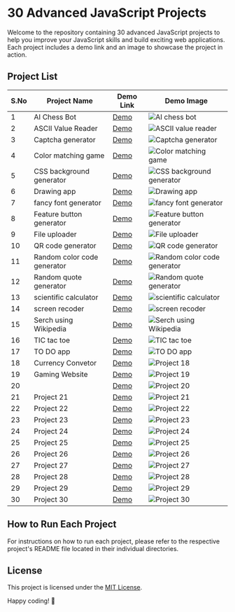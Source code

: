 # 30 Advanced JavaScript Projects

Welcome to the repository containing 30 advanced JavaScript projects to help you improve your JavaScript skills and build exciting web applications. Each project includes a demo link and an image to showcase the project in action.

## Project List

| S.No | Project Name          | Demo Link                                     | Demo Image                                    |
|------|-----------------------|-----------------------------------------------|-----------------------------------------------|
| 1    | AI Chess Bot          | [Demo](https://gafoor.netlify.app/projects/all/30%20adv%20javascript/assets/projects/ai%20chess%20game%20for%20beginners/home)                   | ![AI chess bot](https://github.com/abdul-1432/30_Adv_JS_Projects/assets/124916666/959bbe5e-0b34-4afc-96dd-93da026badb7) |
| 2    | ASCII Value Reader    | [Demo](https://gafoor.netlify.app/projects/all/30%20adv%20javascript/assets/projects/selected%20key%20ascii%20number/home)                   | ![ASCII value reader](https://github.com/abdul-1432/30_Adv_JS_Projects/assets/124916666/c28445b1-aaa2-4261-b113-99a7b1c4cb2a)|
| 3    | Captcha generator     | [Demo](https://gafoor.netlify.app/projects/all/30%20adv%20javascript/assets/projects/random%20captcha%20generator/home)                   | ![Captcha generator](https://github.com/abdul-1432/30_Adv_JS_Projects/assets/124916666/4039ad2a-e173-4eb7-a3a7-20a96d190e6f)|
| 4    | Color matching game   | [Demo](https://gafoor.netlify.app/projects/all/30%20adv%20javascript/assets/projects/colour%20matching%20game/home)                   | ![Color matching game](https://github.com/abdul-1432/30_Adv_JS_Projects/assets/124916666/226a1ba7-1e23-4047-bd6b-46135e5d152e)|
| 5    | CSS background generator| [Demo](https://gafoor.netlify.app/projects/all/30%20adv%20javascript/assets/projects/css%20background%20generator/home)                 | ![CSS background generator](https://github.com/abdul-1432/30_Adv_JS_Projects/assets/124916666/2883417d-0475-4cfd-8311-6e2e237d4539)|
| 6    | Drawing app           | [Demo](https://gafoor.netlify.app/projects/all/30%20adv%20javascript/assets/projects/drawing%20app/home)                   | ![Drawing app](https://github.com/abdul-1432/30_Adv_JS_Projects/assets/124916666/e2a540e5-e881-4a42-aae3-74d2d59532d4)|
| 7    | fancy font generator  | [Demo](https://gafoor.netlify.app/projects/all/30%20adv%20javascript/assets/projects/fontstyler/home)                   | ![fancy font generator](https://github.com/abdul-1432/30_Adv_JS_Projects/assets/124916666/a138932b-9732-4aed-b9b3-96f0a2a54f6a)|
| 8    | Feature button generator| [Demo](https://gafoor.netlify.app/projects/all/30%20adv%20javascript/assets/projects/featured%20button%20generator/home)                 | ![Feature button generator](https://github.com/abdul-1432/30_Adv_JS_Projects/assets/124916666/74ea15a1-88e6-45d9-9422-008c272e0846)|
| 9    | File uploader         | [Demo](https://gafoor.netlify.app/projects/all/30%20adv%20javascript/assets/projects/file%20uploader/home)                   | ![File uploader](https://github.com/abdul-1432/30_Adv_JS_Projects/assets/124916666/98af70f7-06f2-484d-b892-c6a482aca625)|
| 10   | QR code generator     | [Demo](https://gafoor.netlify.app/projects/all/30%20adv%20javascript/assets/projects/qr%20code%20generator/home)                  | ![QR code generator](https://github.com/abdul-1432/30_Adv_JS_Projects/assets/124916666/4abf8749-2ffc-463e-ba51-be96d520dde5)|
| 11   | Random color code generator| [Demo](https://gafoor.netlify.app/projects/all/30%20adv%20javascript/assets/projects/random%20color%20code%20generator/home)             | ![Random color code generator](https://github.com/abdul-1432/30_Adv_JS_Projects/assets/124916666/6762925b-a959-4aac-a71b-3871d8fbb77a)|
| 12   | Random quote generator| [Demo](https://gafoor.netlify.app/projects/all/30%20adv%20javascript/assets/projects/random%20quote%20generator/home)                  | ![Random quote generator](https://github.com/abdul-1432/30_Adv_JS_Projects/assets/124916666/5513f00e-5788-4a47-92b7-1f4bd1261969)|
| 13   | scientific calculator | [Demo](https://gafoor.netlify.app/projects/all/30%20adv%20javascript/assets/projects/scientific%20calculator/home)                  | ![scientific calculator](https://github.com/abdul-1432/30_Adv_JS_Projects/assets/124916666/c653e6e5-4bca-4534-ba1c-2b96a358d7e1)|
| 14   | screen recoder        | [Demo](https://gafoor.netlify.app/projects/all/30%20adv%20javascript/assets/projects/screen%20recoder%20app/home)                  | ![screen recoder](https://github.com/abdul-1432/30_Adv_JS_Projects/assets/124916666/b0b638ea-22a0-415d-851d-e609d9ff75e0)|
| 15   | Serch using Wikipedia | [Demo](https://gafoor.netlify.app/projects/all/30%20adv%20javascript/assets/projects/serching%20using%20wikipedia/home)                  | ![Serch using Wikipedia](https://github.com/abdul-1432/30_Adv_JS_Projects/assets/124916666/7f25781a-6c76-42b9-a448-549045082a50)|
| 16   | TIC tac toe           | [Demo](https://gafoor.netlify.app/projects/all/30%20adv%20javascript/assets/projects/tic%20tac%20toe%20game/home)                  | ![TIC tac toe ](https://github.com/abdul-1432/30_Adv_JS_Projects/assets/124916666/75111d5b-abfb-4359-b00c-07b4d4602e8b)|
| 17   | TO DO app             | [Demo](https://gafoor.netlify.app/projects/all/30%20adv%20javascript/assets/projects/todo%20app/home)                  | ![TO DO app](https://github.com/abdul-1432/30_Adv_JS_Projects/assets/124916666/e36f46a9-8422-466f-b9bd-a0ee564ff924)|
| 18   | Currency Convetor            | [Demo](https://gafoor.netlify.app/projects/all/30%20adv%20javascript/assets/projects/currency%20converter/home)                  | ![Project 18](https://i.ibb.co/Zh0m0SN/currency-conveter.png)       |
| 19   | Gaming Website            | [Demo](https://gafoor.netlify.app/projects/all/30%20adv%20javascript/assets/projects/gaming%20landing%20page/)                  | ![Project 19](https://i.ibb.co/PGwMcjX/gaming.png)       |
| 20   |            | [Demo](https://gafoor.netlify.app/projects/all/30%20adv%20javascript/assets/projects/light%20house%20builder/home)                  | ![Project 20](https://i.ibb.co/xfVjntY/light-house-builder.png)       |
| 21   | Project 21            | [Demo](https://gafoor.netlify.app/projects/all/30%20adv%20javascript/assets/projects/movie-app/)                  | ![Project 21](https://i.ibb.co/KLgsdG6/movie-rating-app.png)       |
| 22   | Project 22            | [Demo](https://gafoor.netlify.app/projects/all/30%20adv%20javascript/assets/Projects/Password%20Generator/index.html)                  | ![Project 22](https://i.ibb.co/mG1rhHm/passwors-generator.png)       |
| 23   | Project 23            | [Demo](https://gafoor.netlify.app/projects/all/30%20adv%20javascript/assets/projects/speach%20to%20text%20converter/home)                  | ![Project 23](https://i.ibb.co/thHJfNH/speach-to-text-convert.png)       |
| 24   | Project 24            | [Demo](https://gafoor.netlify.app/projects/all/30%20adv%20javascript/assets/projects/weather%20app/)                  | ![Project 24](https://i.ibb.co/mNnYWvC/weather-app.png)       |
| 25   | Project 25            | [Demo](https://gafoor.netlify.app/projects/all/30%20adv%20javascript/assets/projects/emoji%20photo%20generator/home)                  | ![Project 25](https://i.ibb.co/1fkQwdQ/emoge-art-generator.png)       |
| 26   | Project 26            | [Demo](https://gafoor.netlify.app/projects/all/30%20adv%20javascript/assets/projects/note-app/)                  | ![Project 26](https://i.ibb.co/pR9r3HP/notepad-app.png)       |
| 27   | Project 27            | [Demo](https://gafoor.netlify.app/projects/all/30%20adv%20javascript/assets/projects/stick%20hero%20game/home)                  | ![Project 27](https://i.ibb.co/sPpdR36/stick-hero.png)       |
| 28   | Project 28            | [Demo](https://gafoor.netlify.app/projects/all/30%20adv%20javascript/assets/projects/text%20to%20speach%20converter/home)                  | ![Project 28](https://i.ibb.co/0t4mqdk/key-coder.png)       |
| 29   | Project 29            | [Demo](https://gafoor.netlify.app/projects/all/30%20adv%20javascript/assets/projects/text%20to%20speach%20converter/home)                  | ![Project 29](https://i.ibb.co/WDVhb7D/text-to-speach-conveter.png)       |
| 30   | Project 30            | [Demo](https://gafoor.netlify.app/projects/all/30%20adv%20javascript/assets/projects/searching%20github%20profiles/home)                  | ![Project 30](https://i.ibb.co/z4Q0YRJ/github-user-serch.png)       |

## How to Run Each Project

For instructions on how to run each project, please refer to the respective project's README file located in their individual directories.

## License

This project is licensed under the [MIT License](LICENSE.md).

Happy coding! 🚀

